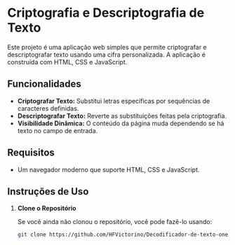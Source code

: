 # Criptografia e Descriptografia de Texto

Este projeto é uma aplicação web simples que permite criptografar e descriptografar texto usando uma cifra personalizada. A aplicação é construída com HTML, CSS e JavaScript.

## Funcionalidades

- **Criptografar Texto:** Substitui letras específicas por sequências de caracteres definidas.
- **Descriptografar Texto:** Reverte as substituições feitas pela criptografia.
- **Visibilidade Dinâmica:** O conteúdo da página muda dependendo se há texto no campo de entrada.

## Requisitos

- Um navegador moderno que suporte HTML, CSS e JavaScript.

## Instruções de Uso

1. **Clone o Repositório**

   Se você ainda não clonou o repositório, você pode fazê-lo usando:

   ```bash
   git clone https://github.com/HFVictorino/Decodificador-de-texto-one-challenge.git

